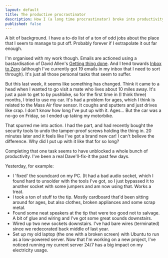 ```yaml
---
layout: default
title: The productive procrastinator
description: How I (a long time procrastinator) broke into productivity.
published: false
---
```


A bit of background. I have a to-do list of a ton of odd jobs about the place that I seem to manage to put off. Probably forever if I extrapolate it out far enough.

I'm organised with my work though. Emails are actioned using a bastardisation of David Allen's <a href="http://en.wikipedia.org/wiki/Getting_Things_Done" rel="nofollow">Getting thing done</a>. And I tend towards <a href="http://inboxzero.com/" rel="nofollow">Inbox to Zero</a> (although I've currently got 19 emails in my inbox that I need to sort through). It's just all those personal tasks that seem to suffer.

But this last week, it seems like something has changed. Think it came to a head when I wanted to go visit a mate who lives about 10 miles away. It's just a pain to get to by pushbike, so for the first time in (I think three) months, I tried to use my car. It's had a problem for ages, which I think is related to the Mass Air flow sensor. It coughs and sputters and just drives like crap. I don't know how long I've put up with it. Ages...  But the car was a no-go on Friday, so I ended up taking my motorbike.

That spurred me into action. I had the part, and had recently bought the security tools to undo the tamper-proof screws holding the thing in. 20 minutes later and it feels like I've got a brand new car! I can't believe the difference. Why did I put up with it like that for so long?

Completing that one task seems to have unblocked a whole bunch of productivity. I've been a real Dave'll-fix-it the past few days.

Yesterday, for example:

* I 'fixed' the soundcard on my PC. (It had a bad audio socket, which I found hard to unsolder with the tools I've got, so I just bypassed it to another socket with some jumpers and am now using that. Works a treat.
* I took a ton of stuff to the tip. Mostly cardboard that'd been sitting around for ages, but also clothes, broken appliances and some scrap metal.
* Found some neat speakers at the tip that were too good not to salvage. A bit of glue and wiring and I've got some great sounds downstairs.
* Wired up two new sockets downstairs. I've had bare wires (terminated) since we redecorated back middle of last year.
* Set up my old laptop (the one with a broken screen) with Ubuntu to run as a low-powered server. Now that I'm working on a new project, I've noticed running my current server 24/7 has a big impact on my electricity usage.

